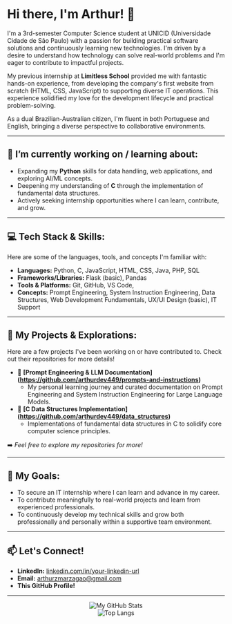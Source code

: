 # Hi there, I'm Arthur! 👋

I'm a 3rd-semester Computer Science student at UNICID (Universidade Cidade de São Paulo) with a passion for building practical software solutions and continuously learning new technologies. I'm driven by a desire to understand how technology can solve real-world problems and I'm eager to contribute to impactful projects.

My previous internship at **Limitless School** provided me with fantastic hands-on experience, from developing the company's first website from scratch (HTML, CSS, JavaScript) to supporting diverse IT operations. This experience solidified my love for the development lifecycle and practical problem-solving.

As a dual Brazilian-Australian citizen, I'm fluent in both Portuguese and English, bringing a diverse perspective to collaborative environments.

---

## 🔭 I’m currently working on / learning about:

*   Expanding my **Python** skills for data handling, web applications, and exploring AI/ML concepts.
*   Deepening my understanding of **C** through the implementation of fundamental data structures.
*   Actively seeking internship opportunities where I can learn, contribute, and grow.

---

## 💻 Tech Stack & Skills:

Here are some of the languages, tools, and concepts I'm familiar with:

*   **Languages:** Python, C, JavaScript, HTML, CSS, Java, PHP, SQL
*   **Frameworks/Libraries:** Flask (basic), Pandas
*   **Tools & Platforms:** Git, GitHub, VS Code,
*   **Concepts:** Prompt Engineering, System Instruction Engineering, Data Structures, Web Development Fundamentals, UX/UI Design (basic), IT Support

---

## 🚀 My Projects & Explorations:

Here are a few projects I've been working on or have contributed to. Check out their repositories for more details!

*   🤖 **[Prompt Engineering & LLM Documentation] (https://github.com/arthurdev449/prompts-and-instructions)**
    *   My personal learning journey and curated documentation on Prompt Engineering and System Instruction Engineering for Large Language Models.
*   🔗 **[C Data Structures Implementation] (https://github.com/arthurdev449/data_structures)**
    *   Implementations of fundamental data structures in C to solidify core computer science principles.

➡️ *Feel free to explore my repositories for more!*

---

## 🌱 My Goals:

*   To secure an IT internship where I can learn and advance in my career.
*   To contribute meaningfully to real-world projects and learn from experienced professionals.
*   To continuously develop my technical skills and grow both professionally and personally within a supportive team environment.

---

## 📫 Let's Connect!

*   **LinkedIn:** [linkedin.com/in/your-linkedin-url](https://www.linkedin.com/in/arthur-zanini-marzagao-a42122304/)
*   **Email:** [arthurzmarzagao@gmail.com](arthurzmarzagao@gmail.com)
*   **This GitHub Profile!**

---

<p align="center">
  <img src="https://github-readme-stats.vercel.app/api?username=arthurdev449&show_icons=true&theme=radical" alt="My GitHub Stats"/>
  <br/>
  <img src="https://github-readme-stats.vercel.app/api/top-langs/?username=arthurdev449&layout=compact&theme=radical" alt="Top Langs"/>
</p>
